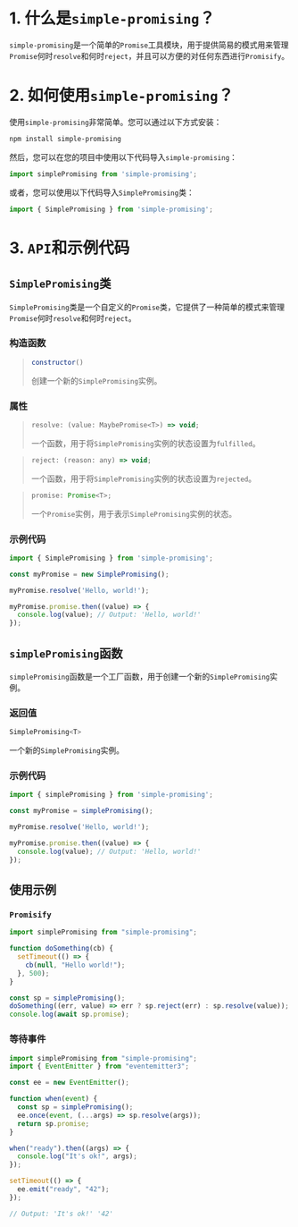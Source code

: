 # 1. 什么是`simple-promising`？

`simple-promising`是一个简单的`Promise`工具模块，用于提供简易的模式用来管理`Promise`何时`resolve`和何时`reject`，并且可以方便的对任何东西进行`Promisify`。

# 2. 如何使用`simple-promising`？

使用`simple-promising`非常简单。您可以通过以下方式安装：

```bash
npm install simple-promising
```

然后，您可以在您的项目中使用以下代码导入`simple-promising`：

```javascript
import simplePromising from 'simple-promising';
```

或者，您可以使用以下代码导入`SimplePromising`类：

```javascript
import { SimplePromising } from 'simple-promising';
```

# 3. `API`和示例代码

## `SimplePromising`类

`SimplePromising`类是一个自定义的`Promise`类，它提供了一种简单的模式来管理`Promise`何时`resolve`和何时`reject`。

### 构造函数

> ```javascript
> constructor()
> ```
>
> 创建一个新的`SimplePromising`实例。

### 属性

> ```javascript
> resolve: (value: MaybePromise<T>) => void;
> ```
>
> 一个函数，用于将`SimplePromising`实例的状态设置为`fulfilled`。

> ```javascript
> reject: (reason: any) => void;
> ```
>
> 一个函数，用于将`SimplePromising`实例的状态设置为`rejected`。

> ```javascript
> promise: Promise<T>;
> ```
>
> 一个`Promise`实例，用于表示`SimplePromising`实例的状态。

### 示例代码

```javascript
import { SimplePromising } from 'simple-promising';

const myPromise = new SimplePromising();

myPromise.resolve('Hello, world!');

myPromise.promise.then((value) => {
  console.log(value); // Output: 'Hello, world!'
});
```

## `simplePromising`函数

`simplePromising`函数是一个工厂函数，用于创建一个新的`SimplePromising`实例。

### 返回值

```javascript
SimplePromising<T>
```

一个新的`SimplePromising`实例。

### 示例代码

```javascript
import { simplePromising } from 'simple-promising';

const myPromise = simplePromising();

myPromise.resolve('Hello, world!');

myPromise.promise.then((value) => {
  console.log(value); // Output: 'Hello, world!'
});
```

## 使用示例

### `Promisify`

```javascript
import simplePromising from "simple-promising";

function doSomething(cb) {
  setTimeout(() => {
    cb(null, "Hello world!");
  }, 500);
}

const sp = simplePromising();
doSomething((err, value) => err ? sp.reject(err) : sp.resolve(value));
console.log(await sp.promise);
```

### 等待事件

```javascript
import simplePromising from "simple-promising";
import { EventEmitter } from "eventemitter3";

const ee = new EventEmitter();

function when(event) {
  const sp = simplePromising();
  ee.once(event, (...args) => sp.resolve(args));
  return sp.promise;
}

when("ready").then((args) => {
  console.log("It's ok!", args);
});

setTimeout(() => {
  ee.emit("ready", "42");
});

// Output: 'It's ok!' '42'
```
